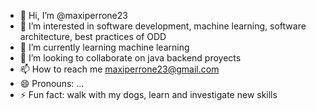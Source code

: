 - 👋 Hi, I’m @maxiperrone23
- 👀 I’m interested in software development, machine learning, software architecture, best practices of ODD
- 🌱 I’m currently learning machine learning
- 💞️ I’m looking to collaborate on java backend proyects 
- 📫 How to reach me maxiperrone23@gmail.com
- 😄 Pronouns: ...
- ⚡ Fun fact: walk with my dogs, learn and investigate new skills

<!---
maxiperrone23/maxiperrone23 is a ✨ special ✨ repository because its `README.md` (this file) appears on your GitHub profile.
You can click the Preview link to take a look at your changes.
--->
